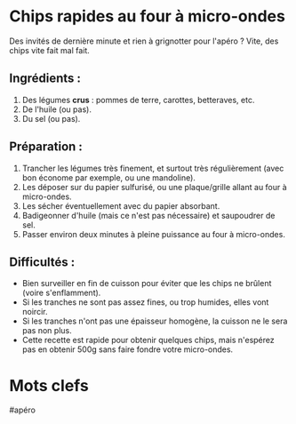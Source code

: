 Chips rapides au four à micro-ondes
=================

Des invités de dernière minute et rien à grignotter pour l'apéro ? Vite, des chips vite fait mal fait.

Ingrédients :
------------
1. Des légumes **crus** : pommes de terre, carottes, betteraves, etc.
2. De l'huile (ou pas).
3. Du sel (ou pas).

Préparation :
------------
1. Trancher les légumes très finement, et surtout très régulièrement (avec bon économe par exemple, ou une mandoline).
2. Les déposer sur du papier sulfurisé, ou une plaque/grille allant au four à micro-ondes.
3. Les sécher éventuellement avec du papier absorbant.
4. Badigeonner d'huile (mais ce n'est pas nécessaire) et saupoudrer de sel.
5. Passer environ deux minutes à pleine puissance au four à micro-ondes.

Difficultés : 
------------

  * Bien surveiller en fin de cuisson pour éviter que les chips ne brûlent (voire s'enflamment).
  * Si les tranches ne sont pas assez fines, ou trop humides, elles vont noircir.
  * Si les tranches n'ont pas une épaisseur homogène, la cuisson ne le sera pas non plus.
  * Cette recette est rapide pour obtenir quelques chips, mais n'espérez pas en obtenir 500g sans faire fondre votre micro-ondes. 





Mots clefs
==========

#apéro
